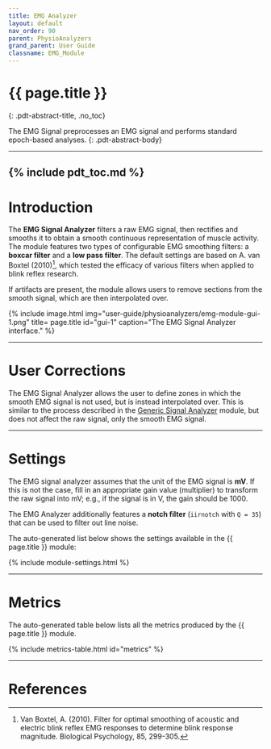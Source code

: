 ```yaml
---
title: EMG Analyzer
layout: default
nav_order: 90
parent: PhysioAnalyzers
grand_parent: User Guide
classname: EMG_Module
---
```


# {{ page.title }}
{: .pdt-abstract-title, .no_toc}

The EMG Signal preprocesses an EMG signal and performs standard epoch-based analyses. 
{: .pdt-abstract-body}

---
{% include pdt_toc.md %}
---

# Introduction
The **EMG Signal Analyzer** filters a raw EMG signal, then rectifies and smooths it to obtain a smooth continuous representation of muscle activity. The module features two types of configurable EMG smoothing filters: a **boxcar filter** and a **low pass filter**. The default settings are based on A. van Boxtel (2010)[^1], which tested the efficacy of various filters when applied to blink reflex research.

If artifacts are present, the module allows users to remove sections from the smooth signal, which are then interpolated over.

{% include image.html
    img="user-guide/physioanalyzers/emg-module-gui-1.png"
    title= page.title
    id="gui-1"
    caption="The EMG Signal Analyzer interface." %} 

---

# User Corrections #
The EMG Signal Analyzer allows the user to define zones in which the smooth EMG signal is not used, but is instead interpolated over. This is similar to the process described in the [Generic Signal Analyzer](./physioanalyzer.html#user-corrections) module, but does not affect the raw signal, only the smooth EMG signal.

---

# Settings
The EMG signal analyzer assumes that the unit of the EMG signal is **mV**. If this is not the case, fill in an appropriate gain value (multiplier) to transform the raw signal into mV; e.g., if the signal is in V, the gain should be 1000.

The EMG Analyzer additionally features a **notch filter** (`iirnotch` with `Q = 35`) that can be used to filter out line noise.

The auto-generated list below shows the settings available in the {{ page.title }} module:

{% include module-settings.html %}

---

# Metrics
The auto-generated table below lists all the metrics produced by the {{ page.title }} module.

{% include metrics-table.html id="metrics" %}

---
# References #

[^1]: Van Boxtel, A. (2010). Filter for optimal smoothing of acoustic and electric blink reflex EMG responses to determine blink response magnitude. Biological Psychology, 85, 299-305.